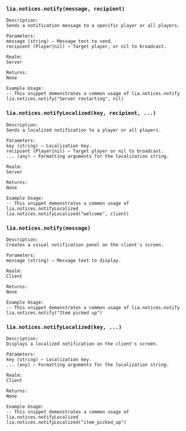 ### `lia.notices.notify(message, recipient)`

    
    Description:
    Sends a notification message to a specific player or all players.
    
    Parameters:
    message (string) – Message text to send.
    recipient (Player|nil) – Target player, or nil to broadcast.
    
    Realm:
    Server
    
    Returns:
    None
    
    Example Usage:
    -- This snippet demonstrates a common usage of lia.notices.notify
    lia.notices.notify("Server restarting", nil)

### `lia.notices.notifyLocalized(key, recipient, ...)`

    
    Description:
    Sends a localized notification to a player or all players.
    
    Parameters:
    key (string) – Localization key.
    recipient (Player|nil) – Target player or nil to broadcast.
    ... (any) – Formatting arguments for the localization string.
    
    Realm:
    Server
    
    Returns:
    None
    
    Example Usage:
    -- This snippet demonstrates a common usage of lia.notices.notifyLocalized
    lia.notices.notifyLocalized("welcome", client)

### `lia.notices.notify(message)`

    
    Description:
    Creates a visual notification panel on the client's screen.
    
    Parameters:
    message (string) – Message text to display.
    
    Realm:
    Client
    
    Returns:
    None
    
    Example Usage:
    -- This snippet demonstrates a common usage of lia.notices.notify
    lia.notices.notify("Item picked up")

### `lia.notices.notifyLocalized(key, ...)`

    
    Description:
    Displays a localized notification on the client's screen.
    
    Parameters:
    key (string) – Localization key.
    ... (any) – Formatting arguments for the localization string.
    
    Realm:
    Client
    
    Returns:
    None
    
    Example Usage:
    -- This snippet demonstrates a common usage of lia.notices.notifyLocalized
    lia.notices.notifyLocalized("item_picked_up")
